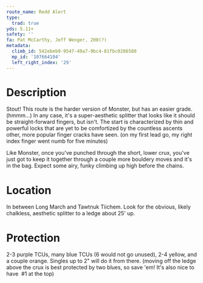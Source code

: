 ```yaml
---
route_name: Redd Alert
type:
  trad: true
yds: 5.11+
safety: ''
fa: Pat McCarthy, Jeff Wenger, 200(?)
metadata:
  climb_id: 542ebeb9-9547-49a7-9bc4-81fbc0286580
  mp_id: '107664104'
  left_right_index: '29'
---
```

# Description
Stout! This route is the harder version of Monster, but has an easier grade. (hmmm...) In any case, it's a super-aesthetic splitter that looks like it should be straight-forward fingers, but isn't. The start is characterized by thin and powerful locks that are yet to be comfortized by the countless ascents other, more popular finger cracks have seen. (on my first lead go, my right index finger went numb for five minutes)

Like Monster, once you've punched through the short, lower crux, you've just got to keep it together through a couple more bouldery moves and it's in the bag. Expect some airy, funky climbing up high before the chains.

# Location
In between Long March and Tawtnuk Tiichem.  Look for the obvious, likely chalkless, aesthetic splitter to a ledge about 25' up.

# Protection
2-3 purple TCUs, many blue TCUs (6 would not go unused), 2-4 yellow, and a couple orange. Singles up to 2" will do it from there. (moving off the ledge above the crux is best protected by two blues, so save 'em! It's also nice to have  #1 at the top)
